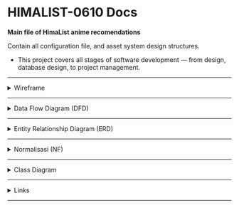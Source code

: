 # HIMALIST-0610 Docs

**Main file of HimaList anime recomendations**

Contain all configuration file, and asset system design structures.
- This project covers all stages of software development — from design, database design, to project management.

---

<details>
<summary>Wireframe</summary>

**Preview Wireframe:**

<table align="center">
  <tr>
    <td align="center">
      <img src="assets/wireframe/login.jpg" alt="Login" width="65%"><br>
      <sub><b>Image 1:</b> Wireframe Login</sub>
    </td>
    <td align="center">
      <img src="assets/wireframe/gallery.jpg" alt="Gallery" width="65%"><br>
      <sub><b>Imager 2:</b> Wireframe Gallery</sub>
    </td>
  </tr>
</table>


</details>

---

<details>
<summary>Data Flow Diagram (DFD)</summary>

**Image DFD:**

<table align="center" width="100%">
  <tr>
    <td align="center" width="50%">
      <img src="assets/dfd/level0.jpg" alt="Image 1" width="95%">
      <br><sub><b>Image 1:</b> DFD Level 0</sub>
    </td>
    <td align="center" width="50%">
      <img src="assets/dfd/level1.jpg" alt="Image 2" width="95%">
      <br><sub><b>Image 2:</b> DFD Level 1</sub>
    </td>
  </tr>
  <tr>
    <td align="center" width="50%">
      <img src="assets/dfd/level2.jpg" alt="Image 3" width="95%">
      <br><sub><b>Image 3:</b> DFD Level 2</sub>
    </td>
    <td align="center" width="50%">
      <img src="assets/dfd/level3.png" alt="Image 4" width="95%">
      <br><sub><b>Image 4:</b> DFD Level 3</sub>
    </td>
  </tr>
</table>

</details>

---

<details>
<summary>Entity Relationship Diagram (ERD)</summary>

**Desain ERD:**
<p align="center">
  <img src="assets/erd/erd.jpg" alt="ERD Diagram" width="55%">
</p>


</details>

---

<details>
<summary>Normalisasi (NF)</summary>

**Tabel Normalisasi:**
<table align="center" width="100%">
  <tr>
    <td align="center" width="50%">
      <img src="assets/nf/level1.jpg" alt="Image 1" width="95%">
      <br><sub><b>Image 1:</b> NF Level 1</sub>
    </td>
    <td align="center" width="50%">
      <img src="assets/nf/level2.jpg" alt="Image 2" width="95%">
      <br><sub><b>Image 2:</b> NF Level 2</sub>
    </td>
  </tr>
  <tr>
    <td align="center" colspan="2">
      <img src="assets/nf/level3.jpg" alt="Image 3" width="47.5%">
      <br><sub><b>Image 3:</b> NF Level 3</sub>
    </td>
  </tr>
</table>


</details>

---


<details>
<summary>Class Diagram</summary>

**Class Diagram Design:**
<p align="center">
  <img src="assets/classdiagram/cd.jpg" alt="Class Diagram" width="55%">
</p>

</details>

---


<details>
<summary>Links</summary>

- **Figma:**  [Figma Design Board](https://www.figma.com/design/UQrC08gozWaeG7Dwr6Ha7I/Untitled?node-id=0-1&t=I0XLnOMnqJYZ1xcq-1)

- **Trello:**  [Trello Project Board](https://trello.com/invite/b/68d0acb724dd28b75ff5bd2e/ATTI5f76dc0c9e0611fb75d2db4f198b5350C273EC25/himalist-progress-status)

- **GitHub:**   [GitHub Repository](https://github.com/lauraneval/HIMALIST-0610.git)

</details>

---
